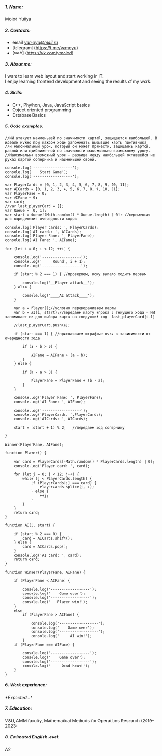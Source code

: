 ##### 1. Name: 
Molod Yuliya
##### 2. Contacts:
 * email *vamoyu@mail.ru*
 * [telegram] (https://t.me/vamoyu)
 * [web] (https://vk.com/ymolod) 
##### 3. About me:
I want to learn web layout and start working in IT.\
I enjoy learning frontend development and seeing the results of my work.
##### 4. Skills:
 * С++, Phython, Java, JavaScript basics
 * Object oriented programming
 * Database Basics
##### 5. Code examples:
```
//ИИ атакует наименьшей по значимости картой, защищается наибольшей. В идеале нужно при каждом ходе запоминать выбывшие карты противника
//и максимальный урон, который он может принести, защищаясь картой, равной или приближенной по значимости максимально возможному урону.
//Максимально возможный урон - разница между наибольшей оставшейся не руках картой соперника и наименьшей своей.

console.log('------------------');
console.log('   Start Game');
console.log('------------------');

var PlayerCards = [0, 1, 2, 3, 4, 5, 6, 7, 8, 9, 10, 11];
var AICards = [0, 1, 2, 3, 4, 5, 6, 7, 8, 9, 10, 11];
var PlayerFane = 0;
var AIFane = 0;
var card;
//var last_playerCard = [];
var Queue = [0, 1];
var start = Queue[(Math.random() * Queue.length) | 0]; //переменная для определения очередности ходов

console.log('Player cards: ', PlayerCards);
console.log('AI cards: ', AICards);
console.log('Player Fane: ', PlayerFane);
console.log('AI Fane: ', AIFane);

for (let i = 0; i < 12; ++i) {

    console.log('------------------');
    console.log('     Round', i + 1);
    console.log('------------------');

    if (start % 2 === 1) { //проверяем, кому выпало ходить первым

        console.log('__Player attack__');
    } else {

        console.log('____AI attack____');
    }

    var a = Player();//условно переворачиваем карты
    var b = AI(i, start);//передаем карту игрока с текущего хода - ИИ запоминает ее для выбора карты на следующий ход  last_playerCard[i-1]

    //last_playerCard.push(a);

    if (start === 1) { //присваиваем штрафные очки в зависимости от очередности хода

        if (a - b > 0) {

            AIFane = AIFane + (a - b);
        }
    } else {

        if (b - a > 0) {

            PlayerFane = PlayerFane + (b - a);
        }
    }

    console.log('Player Fane: ', PlayerFane);
    console.log('AI Fane: ', AIFane);

    console.log('------------------');
    console.log('PlayerCards: ',PlayerCards);
    console.log('AICards: ', AICards);

    start = (start + 1) % 2;   //передаем ход сопернику
     
}

Winner(PlayerFane, AIFane);

function Player() {

    var card = PlayerCards[(Math.random() * PlayerCards.length) | 0];
    console.log('Player card: ', card);

    for (let j = 0; j < 12; j++) {
        while (j < PlayerCards.length) {
            if (PlayerCards[j] === card) {
                PlayerCards.splice(j, 1);
            } else {
                ++j;
            }
        }
    }
    return card;
}

function AI(i, start) {

    if (start % 2 === 0) {
        card = AICards.shift();
    } else {
        card = AICards.pop();
    }
    console.log('AI card: ', card);
    return card;
}

function Winner(PlayerFane, AIFane) {

    if (PlayerFane < AIFane) {

        console.log('------------------');
        console.log('    Game over');
        console.log('------------------');
        console.log('   Player win!');
    }
    else 
        if (PlayerFane > AIFane) {

            console.log('------------------');
            console.log('    Game over');
            console.log('------------------');
            console.log('     AI win!');
        }
    if (PlayerFane === AIFane) {

        console.log('------------------');
        console.log('    Game over');
        console.log('------------------');
        console.log('     Dead heat!');
    }
}
```
##### 6. Work experience:
*\*Expected...\**
##### 7. Education: 
VSU, AMM faculty, Mathematical Methods for Operations Research (2019-2023)
##### 8. Estimated English level: 
A2
    